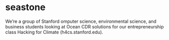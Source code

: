 # seastone

We’re a group of Stanford omputer science, environmental science, and business students looking at Ocean CDR solutions for our entrepreneurship class Hacking for Climate (h4cs.stanford.edu).

